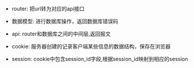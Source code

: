 - router: 把url转为对应的api接口
- 数据模型: 进行数据库操作，返回数据库错误码
- api: router和数据库之间的中间层,返回报文


- cookie: 服务器创建的记录客户端某些信息的数据结构，保存在浏览器
- session: cookie中包含session_id字段,根据session_id映射到相应的session
